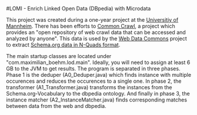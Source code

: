 #LOMI - Enrich Linked Open Data (DBpedia) with Microdata

This project was created during a one-year project at the [Universitiy of Mannheim](https://www.uni-mannheim.de/1/). There has been efforts to [Common Crawl](http://commoncrawl.org/), a project which provides an "open repository of web crawl data that can be accessed and analyzed by anyone". This data is used by the [Web Data Commons](http://webdatacommons.org/) project to extract [Schema.org data in N-Quads format](http://webdatacommons.org/structureddata/2014-12/stats/schema_org_subsets.html).

The main startup classes are located under "com.maximilian_boehm.lod.main". Ideally, you will need to assign at least 6 GB to the JVM to get results. The program is separated in three phases. Phase 1 is the deduper (A0_Deduper.java) which finds instance with multiple occurences and reduces the occurences to a single one. In phase 2, the transformer (A1_Transformer.java) transforms the instances from the Schema.org-Vocabulary to the dbpedia ontology. And finally in phase 3, the instance matcher (A2_InstanceMatcher.java) finds corresponding matches between data from the web and dbpedia. 
